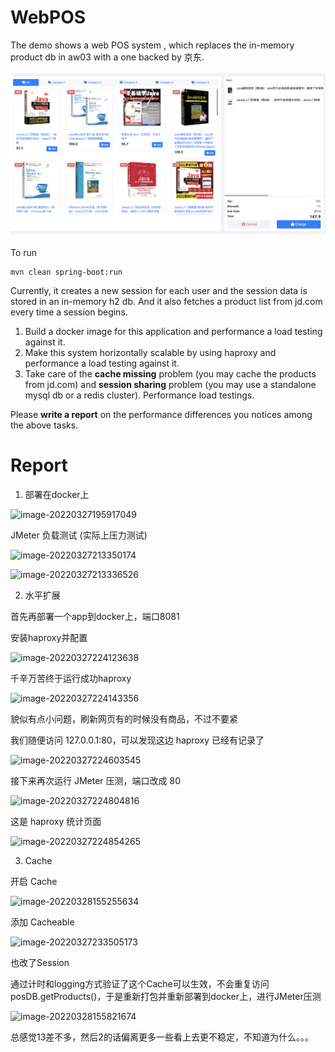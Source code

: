 # WebPOS

The demo shows a web POS system , which replaces the in-memory product db in aw03 with a one backed by 京东.


![](jdpos.png)

To run

```shell
mvn clean spring-boot:run
```

Currently, it creates a new session for each user and the session data is stored in an in-memory h2 db. 
And it also fetches a product list from jd.com every time a session begins.

1. Build a docker image for this application and performance a load testing against it.
2. Make this system horizontally scalable by using haproxy and performance a load testing against it.
3. Take care of the **cache missing** problem (you may cache the products from jd.com) and **session sharing** problem (you may use a standalone mysql db or a redis cluster). Performance load testings.

Please **write a report** on the performance differences you notices among the above tasks.





# Report

1. 部署在docker上

![image-20220327195917049](E:\大学资料\计算机课\软件体系结构\aw04-PandaAwAke\README.assets\image-20220327195917049.png)



JMeter 负载测试 (实际上压力测试)

![image-20220327213350174](E:\大学资料\计算机课\软件体系结构\aw04-PandaAwAke\README.assets\image-20220327213350174.png)

![image-20220327213336526](E:\大学资料\计算机课\软件体系结构\aw04-PandaAwAke\README.assets\image-20220327213336526.png)



2. 水平扩展

首先再部署一个app到docker上，端口8081

安装haproxy并配置

![image-20220327224123638](E:\大学资料\计算机课\软件体系结构\aw04-PandaAwAke\README.assets\image-20220327224123638.png)

千辛万苦终于运行成功haproxy

![image-20220327224143356](E:\大学资料\计算机课\软件体系结构\aw04-PandaAwAke\README.assets\image-20220327224143356.png)

貌似有点小问题，刷新网页有的时候没有商品，不过不要紧

我们随便访问 127.0.0.1:80，可以发现这边 haproxy 已经有记录了

![image-20220327224603545](E:\大学资料\计算机课\软件体系结构\aw04-PandaAwAke\README.assets\image-20220327224603545.png)

接下来再次运行 JMeter 压测，端口改成 80

![image-20220327224804816](E:\大学资料\计算机课\软件体系结构\aw04-PandaAwAke\README.assets\image-20220327224804816.png)

这是 haproxy 统计页面

![image-20220327224854265](E:\大学资料\计算机课\软件体系结构\aw04-PandaAwAke\README.assets\image-20220327224854265.png)





3. Cache

开启 Cache

![image-20220328155255634](E:\大学资料\计算机课\软件体系结构\aw04-PandaAwAke\README.assets\image-20220328155255634.png)

添加 Cacheable

![image-20220327233505173](E:\大学资料\计算机课\软件体系结构\aw04-PandaAwAke\README.assets\image-20220327233505173.png)

也改了Session

通过计时和logging方式验证了这个Cache可以生效，不会重复访问 posDB.getProducts()，于是重新打包并重新部署到docker上，进行JMeter压测

![image-20220328155821674](E:\大学资料\计算机课\软件体系结构\aw04-PandaAwAke\README.assets\image-20220328155821674.png)



总感觉13差不多，然后2的话偏离更多一些看上去更不稳定，不知道为什么。。。
